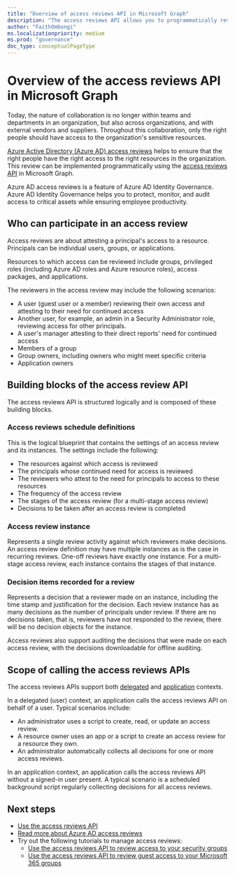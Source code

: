 ```yaml
--- 
title: "Overview of access reviews API in Microsoft Graph" 
description: "The access reviews API allows you to programmatically review access to your Azure AD resources. This helps to ensure that the right people have the right access to the right resources in the organization." 
author: "FaithOmbongi" 
ms.localizationpriority: medium 
ms.prod: "governance" 
doc_type: conceptualPageType 
--- 
```


# Overview of the access reviews API in Microsoft Graph 

Today, the nature of collaboration is no longer within teams and departments in an organization, but also across organizations, and with external vendors and suppliers. Throughout this collaboration, only the right people should have access to the organization's sensitive resources.

[Azure Active Directory (Azure AD) access reviews](/azure/active-directory/governance/access-reviews-overview) helps to ensure that the right people have the right access to the right resources in the organization. This review can be implemented programmatically using the [access reviews API](/graph/api/resources/accessreviewsv2-overview) in Microsoft Graph.

Azure AD access reviews is a feature of Azure AD Identity Governance. Azure AD Identity Governance helps you to protect, monitor, and audit access to critical assets while ensuring employee productivity.

## Who can participate in an access review

Access reviews are about attesting a principal's access to a resource. Principals can be individual users, groups, or applications.  

Resources to which access can be reviewed include groups, privileged roles (including Azure AD roles and Azure resource roles), access packages, and applications.

The reviewers in the access review may include the following scenarios:

+ A user (guest user or a member) reviewing their own access and attesting to their need for continued access
+ Another user, for example, an admin in a Security Administrator role, reviewing access for other principals.
+ A user's manager attesting to their direct reports' need for continued access
+ Members of a group
+ Group owners, including owners who might meet specific criteria
+ Application owners

## Building blocks of the access review API

The access reviews API is structured logically and is composed of these building blocks.  

### Access reviews schedule definitions

This is the logical blueprint that contains the settings of an access review and its instances. The settings include the following:

+ The resources against which access is reviewed
+ The principals whose continued need for access is reviewed
+ The reviewers who attest to the need for principals to access to these resources
+ The frequency of the access review
+ The stages of the access review (for a multi-stage access review)
+ Decisions to be taken after an access review is completed

### Access review instance

Represents a single review activity against which reviewers make decisions. An access review definition may have multiple instances as is the case in recurring reviews. One-off reviews have exactly one instance. For a multi-stage access review, each instance contains the stages of that instance.

### Decision items recorded for a review

Represents a decision that a reviewer made on an instance, including the time stamp and justification for the decision. Each review instance has as many decisions as the number of principals under review. If there are no decisions taken, that is, reviewers have not responded to the review, there will be no decision objects for the instance.

Access reviews also support auditing the decisions that were made on each access review, with the decisions downloadable for offline auditing.

## Scope of calling the access reviews APIs

The access reviews APIs support both [delegated](/graph/auth-v2-user) and [application](/graph/auth-v2-service) contexts.

In a delegated (user) context, an application calls the access reviews API on behalf of a user. Typical scenarios include:

+ An administrator uses a script to create, read, or update an access review.
+ A resource owner uses an app or a script to create an access review for a resource they own.
+ An administrator automatically collects all decisions for one or more access reviews.

In an application context, an application calls the access reviews API without a signed-in user present. A typical scenario is a scheduled background script regularly collecting decisions for all access reviews.

## Next steps 

+ [Use the access reviews API](/graph/api/resources/accessreviewsv2-overview)
+ [Read more about Azure AD access reviews](/azure/active-directory/governance/access-reviews-overview)
+ Try out the following tutorials to manage access reviews:
    + [Use the access reviews API to review access to your security groups](tutorial-accessreviews-securitygroup.md)
    + [Use the access reviews API to review guest access to your Microsoft 365 groups](tutorial-accessreviews-M365group.md)